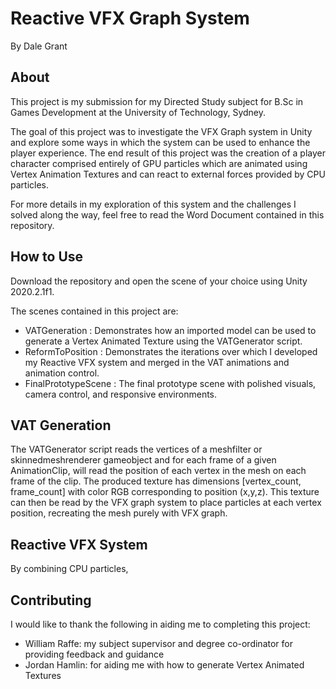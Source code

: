 # Reactive VFX Graph System
By Dale Grant
## About
This project is my submission for my Directed Study subject for B.Sc in Games Development at the University of Technology, Sydney. 

The goal of this project was to investigate the VFX Graph system in Unity and explore some ways in which the system can be used to enhance the player experience. The end result of this project was the creation of a player character comprised entirely of GPU particles which are animated using Vertex Animation Textures and can react to external forces provided by CPU particles.

For more details in my exploration of this system and the challenges I solved along the way, feel free to read the Word Document contained in this repository.

## How to Use
Download the repository and open the scene of your choice using Unity 2020.2.1f1. 

The scenes contained in this project are:
- VATGeneration : Demonstrates how an imported model can be used to generate a Vertex Animated Texture using the VATGenerator script.
- ReformToPosition : Demonstrates the iterations over which I developed my Reactive VFX system and merged in the VAT animations and animation control.
- FinalPrototypeScene : The final prototype scene with polished visuals, camera control, and responsive environments.

## VAT Generation
The VATGenerator script reads the vertices of a meshfilter or skinnedmeshrenderer gameobject and for each frame of a given AnimationClip, will read the position of each vertex in the mesh on each frame of the clip. The produced texture has dimensions [vertex_count, frame_count] with color RGB corresponding to position (x,y,z). This texture can then be read by the VFX graph system to place particles at each vertex position, recreating the mesh purely with VFX graph.  

## Reactive VFX System
By combining CPU particles, 


## Contributing
I would like to thank the following in aiding me to completing this project:
- William Raffe: my subject supervisor and degree co-ordinator for providing feedback and guidance
- Jordan Hamlin: for aiding me with how to generate Vertex Animated Textures
